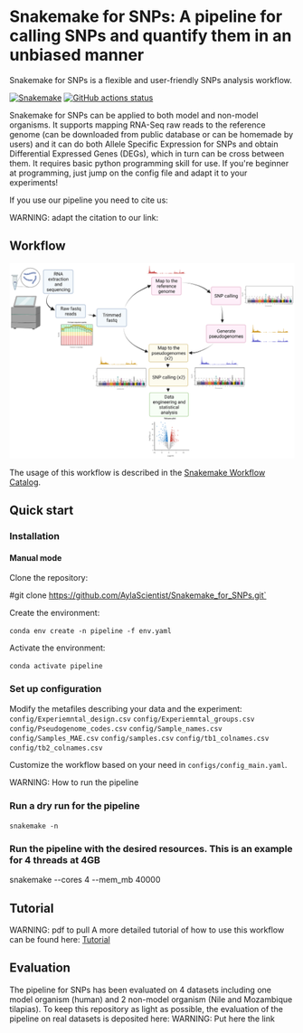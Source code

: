 # Snakemake for SNPs: A pipeline for calling SNPs and quantify them in an unbiased manner
Snakemake for SNPs is a flexible and user-friendly SNPs analysis workflow.

[![Snakemake](https://img.shields.io/badge/snakemake-≥6.3.0-brightgreen.svg)](https://snakemake.github.io)
[![GitHub actions status](https://github.com/<owner>/<repo>/workflows/Tests/badge.svg?branch=main)](https://github.com/<owner>/<repo>/actions?query=branch%3Amain+workflow%3ATests)

Snakemake for SNPs can be applied to both model and non-model organisms. It supports mapping RNA-Seq raw reads to the reference genome (can be downloaded from public database or can be homemade by users) and it can do both Allele Specific Expression for SNPs and obtain Differential Expressed Genes (DEGs), which in turn can be cross between them. It requires basic python programming skill for use. If you're beginner at programming, just jump on the config file and adapt it to your experiments!

If you use our pipeline you need to cite us:

WARNING: adapt the citation to our link:

## Workflow
<img src="https://github.com/AylaScientist/Snakemake_for_SNPs/blob/master/Figure%201%20Pipeline%20white%20background.png" width="800">

The usage of this workflow is described in the [Snakemake Workflow Catalog](https://snakemake.github.io/snakemake-workflow-catalog/?usage=<owner>%2F<repo>).


## Quick start
### Installation
#### Manual mode

Clone the repository:

#git clone https://github.com/AylaScientist/Snakemake_for_SNPs.git`

Create the environment:

`conda env create -n pipeline -f env.yaml`

Activate the environment:

`conda activate pipeline`


### Set up configuration
Modify the metafiles describing your data and the experiment:
`config/Experiemntal_design.csv`
`config/Experiemntal_groups.csv`
`config/Pseudogenome_codes.csv`
`config/Sample_names.csv`
`config/Samples_MAE.csv`
`config/samples.csv`
`config/tb1_colnames.csv`
`config/tb2_colnames.csv`

Customize the workflow based on your need in `configs/config_main.yaml`.

WARNING: How to run the pipeline

### Run a dry run for the pipeline
`snakemake -n `

### Run the pipeline with the desired resources. This is an example for 4 threads at 4GB
snakemake --cores 4 --mem_mb 40000

## Tutorial
WARNING: pdf to pull
A more detailed tutorial of how to use this workflow can be found here: [Tutorial](https://github.com/AylaScientist/Snakemake_for_SNPs/Tutorial.pdf)

## Evaluation
The pipeline for SNPs has been evaluated on 4 datasets including one model organism (human) and 2 non-model organism (Nile and Mozambique tilapias). To keep this repository as light as possible, the evaluation of the pipeline on real datasets is deposited here:
WARNING: Put here the link
